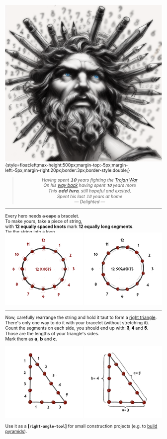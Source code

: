 ﻿![](/oc/assets/oddlyseeus.png){style=float:left;max-height:500px;margin-top:-5px;margin-left:-5px;margin-right:20px;border:3px;border-style:double;}

<div style="text-align: center">

> _Having spent 𝟭𝟬 years fighting the [Trojan War](https://en.wikipedia.org/wiki/Trojan_War)_  
> _On his [way back](https://www.gutenberg.org/files/1727/1727-h/1727-h.htm) having spent 𝟏𝟎 years more_  
> _This 𝗼𝗱𝗱 𝗵𝛜𝗿𝗼, still hopeful and excited,_  
> _Spent his last 𝟙𝟘 years at home_  
> _— Delighted —_ 

---

</div>

Every hero needs ~~a cape~~ a bracelet.  
To make yours, take a piece of string,  
with **12 equally spaced knots** mark **12 equally long segments**.  
Tie the string into a loop. 

<img src="/oc/assets/knots.png" style="display:inline;max-width:250px;margin-top:-20px;"/> 
<img src="/oc/assets/segments.png" style="display:inline;max-width:250px;margin-top:-20px;"/>

---

Now, carefully rearrange the string and hold it taut to form a [right triangle](https://en.wikipedia.org/wiki/Right_triangle).  
There's only one way to do it with your bracelet (without stretching it).  
Count the segments on each side, you should end up with: **𝟑**, **𝟒** and **𝟓**.  
Those are the lengths of your triangle's sides.  
Mark them as **𝗮**, **𝗯** and **𝗰**.

<img src="/oc/assets/rope-taut.png" style="display:inline;max-width:250px;"/>
<img src="/oc/assets/345.png" style="display:inline;max-width:250px;"/> 

Use it as a **[`right-angle-tool`]** for small construction projects (e.g. to [build pyramids](https://en.wikipedia.org/wiki/Egyptian_geometry)).
